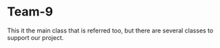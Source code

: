 # Team-9

This it the main class that is referred too, but there are several classes to support our project.
